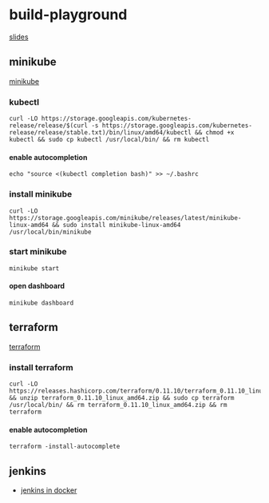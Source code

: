# build-playground
[slides](https://javaansehz.github.io/build-playground/)
## minikube
[minikube](https://github.com/kubernetes/minikube)
### kubectl
```
curl -LO https://storage.googleapis.com/kubernetes-release/release/$(curl -s https://storage.googleapis.com/kubernetes-release/release/stable.txt)/bin/linux/amd64/kubectl && chmod +x kubectl && sudo cp kubectl /usr/local/bin/ && rm kubectl
```
#### enable autocompletion
```
echo "source <(kubectl completion bash)" >> ~/.bashrc
```
### install minikube
```
curl -LO https://storage.googleapis.com/minikube/releases/latest/minikube-linux-amd64 && sudo install minikube-linux-amd64 /usr/local/bin/minikube
```
### start minikube
```
minikube start
```
#### open dashboard
```
minikube dashboard
```
## terraform
[terraform](https://www.terraform.io/intro/getting-started/install.html)

### install terraform
```
curl -LO https://releases.hashicorp.com/terraform/0.11.10/terraform_0.11.10_linux_amd64.zip && unzip terraform_0.11.10_linux_amd64.zip && sudo cp terraform /usr/local/bin/ && rm terraform_0.11.10_linux_amd64.zip && rm terraform
```
#### enable autocompletion
```
terraform -install-autocomplete
```
## jenkins
* [jenkins in docker](https://github.com/jenkinsci/docker)
